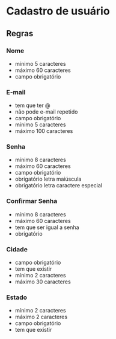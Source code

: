 # Cadastro de usuário
## Regras
### Nome
- mínimo 5 caracteres
- máximo 60 caracteres
- campo obrigatório

### E-mail
- tem que ter @
- não pode e-mail repetido
- campo obrigatório
- mínimo 5 caracteres
- máximo 100 caracteres

### Senha
- mínimo 8 caracteres
- máximo 60 caracteres
- campo obrigatório
- obrigatório letra maiúscula
- obrigatório letra caractere especial

### Confirmar Senha
- mínimo 8 caracteres
- máximo 60 caracteres
- tem que ser igual a senha
- obrigatório

### Cidade
- campo obrigatório
- tem que existir
- mínimo 2 caracteres 
- máximo 30 caracteres  

### Estado
- mínimo 2 caracteres
- máximo 2 caracteres
- campo obrigatório
- tem que existir
